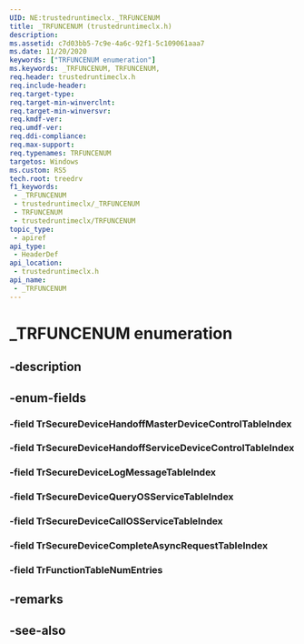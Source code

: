 ```yaml
---
UID: NE:trustedruntimeclx._TRFUNCENUM
title: _TRFUNCENUM (trustedruntimeclx.h)
description: 
ms.assetid: c7d03bb5-7c9e-4a6c-92f1-5c109061aaa7
ms.date: 11/20/2020
keywords: ["TRFUNCENUM enumeration"]
ms.keywords: _TRFUNCENUM, TRFUNCENUM,
req.header: trustedruntimeclx.h
req.include-header: 
req.target-type: 
req.target-min-winverclnt: 
req.target-min-winversvr: 
req.kmdf-ver: 
req.umdf-ver: 
req.ddi-compliance: 
req.max-support: 
req.typenames: TRFUNCENUM
targetos: Windows
ms.custom: RS5
tech.root: treedrv
f1_keywords:
 - _TRFUNCENUM
 - trustedruntimeclx/_TRFUNCENUM
 - TRFUNCENUM
 - trustedruntimeclx/TRFUNCENUM
topic_type:
 - apiref
api_type:
 - HeaderDef
api_location:
 - trustedruntimeclx.h
api_name:
 - _TRFUNCENUM
---
```


# _TRFUNCENUM enumeration

## -description

## -enum-fields

### -field TrSecureDeviceHandoffMasterDeviceControlTableIndex

### -field TrSecureDeviceHandoffServiceDeviceControlTableIndex

### -field TrSecureDeviceLogMessageTableIndex

### -field TrSecureDeviceQueryOSServiceTableIndex

### -field TrSecureDeviceCallOSServiceTableIndex

### -field TrSecureDeviceCompleteAsyncRequestTableIndex

### -field TrFunctionTableNumEntries

## -remarks

## -see-also
